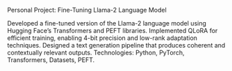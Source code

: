 Personal Project: Fine-Tuning Llama-2 Language Model

Developed a fine-tuned version of the Llama-2 language model using Hugging Face’s Transformers and PEFT libraries.
Implemented QLoRA for efficient training, enabling 4-bit precision and low-rank adaptation techniques.
Designed a text generation pipeline that produces coherent and contextually relevant outputs.
Technologies: Python, PyTorch, Transformers, Datasets, PEFT.
